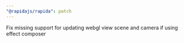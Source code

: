 ```yaml
---
"@rapidajs/rapida": patch
---
```


Fix missing support for updating webgl view scene and camera if using effect composer
